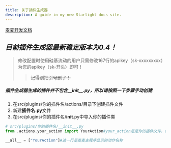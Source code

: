```yaml
---
title: 关于插件生成器
description: A guide in my new Starlight docs site.
---
```


[麦麦开发文档](https://docs.mai-mai.org/develop/plugin_develop/plugin_examples)
## ***目前插件生成器最新稳定版本为0.4！***
>修改配置时使用硅基流动的用户只需修改167行的apikey（sk-xxxxxxxxx）为您的apikey（sk-开头）即可！
>>~~记得别把引号删了！~~
##### 插件生成器生成的插件并不包含__init__.py，所以请按照一下步骤手动创建
1. 在src/plugins/你的插件名/actions/目录下创建插件文件
2. 新建**插件名.py**文件
3. 在src/plugins/你的插件名/__init__.py中导入你的插件类
```python
# src/plugins/你的插件名/__init__.py
from .actions.your_action import YourAction#your_action是是你的插件文件，例如插件a.py，这里就是.actions.a

__all__ = ["YourAction"]#这一行是麦麦主程序显示的动作名称
```

